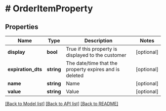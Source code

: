 # # OrderItemProperty

## Properties

Name | Type | Description | Notes
------------ | ------------- | ------------- | -------------
**display** | **bool** | True if this property is displayed to the customer | [optional]
**expiration_dts** | **string** | The date/time that the property expires and is deleted | [optional]
**name** | **string** | Name | [optional]
**value** | **string** | Value | [optional]

[[Back to Model list]](../../README.md#models) [[Back to API list]](../../README.md#endpoints) [[Back to README]](../../README.md)
